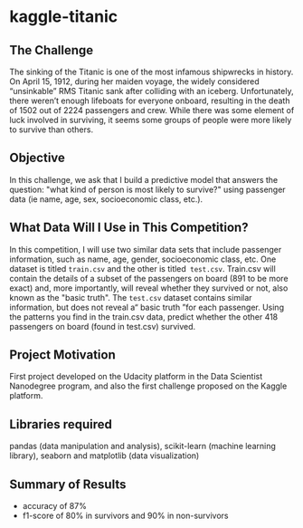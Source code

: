 # kaggle-titanic

## The Challenge
The sinking of the Titanic is one of the most infamous shipwrecks in history.
On April 15, 1912, during her maiden voyage, the widely considered “unsinkable” RMS Titanic sank after colliding with an iceberg. Unfortunately, there weren’t enough lifeboats for everyone onboard, resulting in the death of 1502 out of 2224 passengers and crew.
While there was some element of luck involved in surviving, it seems some groups of people were more likely to survive than others.

## Objective
In this challenge, we ask that I build a predictive model that answers the question: "what kind of person is most likely to survive?" using passenger data (ie name, age, sex, socioeconomic class, etc.).

## What Data Will I Use in This Competition?

In this competition, I will use two similar data sets that include passenger information, such as name, age, gender, socioeconomic class, etc. One dataset is titled `train.csv` and the other is titled` test.csv`.
Train.csv will contain the details of a subset of the passengers on board (891 to be more exact) and, more importantly, will reveal whether they survived or not, also known as the "basic truth".
The `test.csv` dataset contains similar information, but does not reveal a“ basic truth ”for each passenger.
Using the patterns you find in the train.csv data, predict whether the other 418 passengers on board (found in test.csv) survived.

## Project Motivation
First project developed on the Udacity platform in the Data Scientist Nanodegree program, and also the first challenge proposed on the Kaggle platform.

## Libraries required
pandas (data manipulation and analysis), scikit-learn (machine learning library), seaborn and matplotlib (data visualization)

## Summary of Results
- accuracy of 87%
- f1-score of 80% in survivors and 90% in non-survivors

